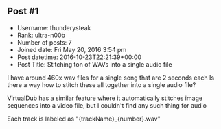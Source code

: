 ## Post #1
- Username: thunderysteak
- Rank: ultra-n00b
- Number of posts: 7
- Joined date: Fri May 20, 2016 3:54 pm
- Post datetime: 2016-10-23T22:21:39+00:00
- Post Title: Stitching ton of WAVs into a single audio file

I have around 460x wav files for a single song that are 2 seconds each
Is there a way how to stitch these all together into a single audio file? 

VirtualDub has a similar feature where it automatically stitches image sequences into a video file, but I couldn't find any such thing for audio

Each track is labeled as "{trackName}_{number}.wav"
